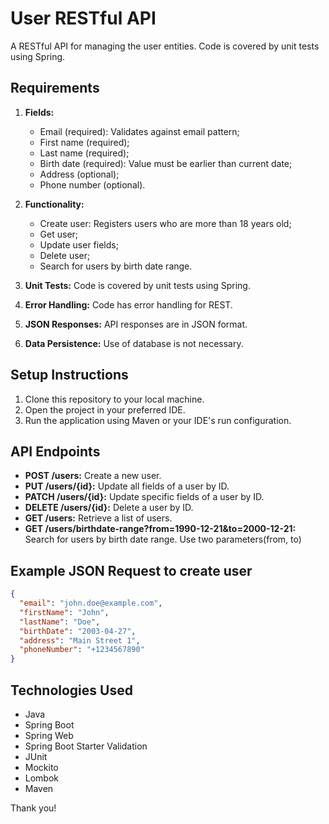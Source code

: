 # User RESTful API

A RESTful API for managing the user entities.  Code is covered by unit tests using Spring.

## Requirements
1. **Fields:**
    - Email (required): Validates against email pattern;
    - First name (required);
    - Last name (required);
    - Birth date (required): Value must be earlier than current date;
    - Address (optional);
    - Phone number (optional).

2. **Functionality:**
    - Create user: Registers users who are more than 18 years old;
    - Get user;
    - Update user fields;
    - Delete user;
    - Search for users by birth date range.

3. **Unit Tests:** Code is covered by unit tests using Spring.

4. **Error Handling:** Code has error handling for REST.

5. **JSON Responses:** API responses are in JSON format.

6. **Data Persistence:** Use of database is not necessary.

## Setup Instructions
1. Clone this repository to your local machine.
2. Open the project in your preferred IDE.
3. Run the application using Maven or your IDE's run configuration.

## API Endpoints
- **POST /users:** Create a new user.
- **PUT /users/{id}:** Update all fields of a user by ID.
- **PATCH /users/{id}:** Update specific fields of a user by ID.
- **DELETE /users/{id}:** Delete a user by ID.
- **GET /users:** Retrieve a list of users.
- **GET /users/birthdate-range?from=1990-12-21&to=2000-12-21:** Search for users by birth date range. Use two parameters(from, to)

## Example JSON Request to create user
```json
{
  "email": "john.doe@example.com",
  "firstName": "John",
  "lastName": "Doe",
  "birthDate": "2003-04-27",
  "address": "Main Street 1",
  "phoneNumber": "+1234567890"
}
```

## Technologies Used
- Java
- Spring Boot
- Spring Web
- Spring Boot Starter Validation
- JUnit
- Mockito
- Lombok
- Maven


Thank you!
